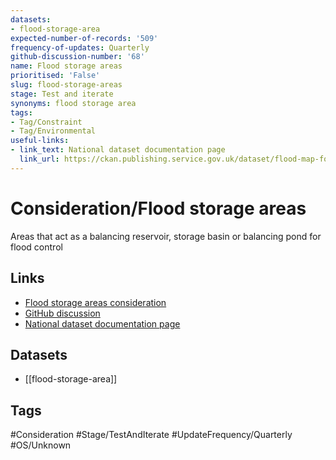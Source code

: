 ```yaml
---
datasets:
- flood-storage-area
expected-number-of-records: '509'
frequency-of-updates: Quarterly
github-discussion-number: '68'
name: Flood storage areas
prioritised: 'False'
slug: flood-storage-areas
stage: Test and iterate
synonyms: flood storage area
tags:
- Tag/Constraint
- Tag/Environmental
useful-links:
- link_text: National dataset documentation page
  link_url: https://ckan.publishing.service.gov.uk/dataset/flood-map-for-planning-rivers-and-sea-flood-storage-areas
---
```


# Consideration/Flood storage areas

Areas that act as a balancing reservoir, storage basin or balancing pond for flood control

## Links

* [Flood storage areas consideration](https://design.planning.data.gov.uk/planning-consideration/flood-storage-areas)
* [GitHub discussion](https://github.com/digital-land/data-standards-backlog/discussions/68)
* [National dataset documentation page](https://ckan.publishing.service.gov.uk/dataset/flood-map-for-planning-rivers-and-sea-flood-storage-areas)

## Datasets

* [[flood-storage-area]]

## Tags

#Consideration #Stage/TestAndIterate #UpdateFrequency/Quarterly #OS/Unknown